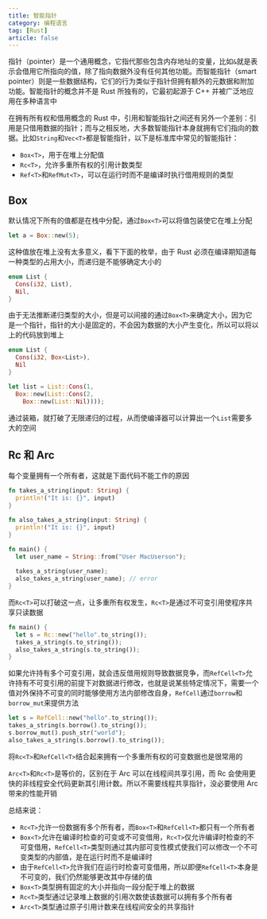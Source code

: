 ```yaml
---
title: 智能指针
category: 编程语言
tag: [Rust]
article: false
---
```


指针（pointer）是⼀个通用概念，它指代那些包含内存地址的变量，比如`&`就是表示会借用它所指向的值，除了指向数据外没有任何其他功能。而智能指针（smart pointer）则是⼀些数据结构，它们的行为类似于指针但拥有额外的元数据和附加功能。智能指针的概念并不是 Rust 所独有的，它最初起源于 C++ 并被⼴泛地应用在多种语言中

在拥有所有权和借用概念的 Rust 中，引用和智能指针之间还有另外⼀个差别：引用是只借用数据的指针；而与之相反地，大多数智能指针本⾝就拥有它们指向的数据。比如`String`和`Vec<T>`都是智能指针，以下是标准库中常见的智能指针：

+ `Box<T>`，用于在堆上分配值
+ `Rc<T>`，允许多重所有权的引用计数类型
+ `Ref<T>`和`RefMut<T>`，可以在运行时而不是编译时执行借用规则的类型

## Box

默认情况下所有的值都是在栈中分配，通过`Box<T>`可以将值包装使它在堆上分配

```rust
let a = Box::new(5);
```

这种值放在堆上没有太多意义，看下下面的枚举，由于 Rust 必须在编译期知道每一种类型的占用大小，而递归是不能够确定大小的

```rust
enum List {
  Cons(i32, List),
  Nil,
}
```

由于无法推断递归类型的大小，但是可以间接的通过`Box<T>`来确定大小，因为它是一个指针，指针的大小是固定的，不会因为数据的大小产生变化，所以可以将以上的代码放到堆上

```rust
enum List {
  Cons(i32, Box<List>),
  Nil
}

let list = List::Cons(1, 
  Box::new(List::Cons(2, 
    Box::new(List::Nil))));
```

通过装箱，就打破了无限递归的过程，从而使编译器可以计算出一个`List`需要多大的空间

## Rc 和 Arc

每个变量拥有一个所有者，这就是下面代码不能工作的原因

```rust
fn takes_a_string(input: String) {
  println!("It is: {}", input)
}

fn also_takes_a_string(input: String) {
  println!("It is: {}", input)
}

fn main() {
  let user_name = String::from("User MacUserson");
  
  takes_a_string(user_name);
  also_takes_a_string(user_name); // error
}
```

而`Rc<T>`可以打破这一点，让多重所有权发生，`Rc<T>`是通过不可变引用使程序共享只读数据

```rust
fn main() {
  let s = Rc::new("hello".to_string());
  takes_a_string(s.to_string());
  also_takes_a_string(s.to_string());
}
```

如果允许持有多个可变引用，就会违反借用规则导致数据竞争，而`RefCell<T>`允许持有不可变引用的前提下对数据进行修改，也就是说某些特定情况下，需要一个值对外保持不可变的同时能够使用方法内部修改自身，`RefCell`通过`borrow`和`borrow_mut`来提供方法

```rust
let s = RefCell::new("hello".to_string());
takes_a_string(s.borrow().to_string());
s.borrow_mut().push_str("world");
also_takes_a_string(s.borrow().to_string());
```

将`Rc<T>`和`RefCell<T>`结合起来拥有一个多重所有权的可变数据也是很常用的

`Arc<T>`和`Rc<T>`是等价的，区别在于 Arc 可以在线程间共享引用，而 Rc 会使用更快的非线程安全代码更新其引用计数。所以不需要线程共享指针，没必要使用 Arc 带来的性能开销

总结来说：

+ `Rc<T>`允许⼀份数据有多个所有者，而`Box<T>`和`RefCell<T>`都只有⼀个所有者
+ `Box<T>`允许在编译时检查的可变或不可变借⽤，`Rc<T>`仅允许编译时检查的不可变借⽤，`RefCell<T>`类型则通过其内部可变性模式使我们可以修改⼀个不可变类型的内部值，是在运行时而不是编译时
+ 由于`RefCell<T>`允许我们在运行时检查可变借⽤，所以即便`RefCell<T>`本⾝是不可变的，我们仍然能够更改其中存储的值
+ `Box<T>`类型拥有固定的⼤⼩并指向⼀段分配于堆上的数据
+ `Rc<T>`类型通过记录堆上数据的引⽤次数使该数据可以拥有多个所有者
+ `Arc<T>`类型通过原子引用计数来在线程间安全的共享指针
